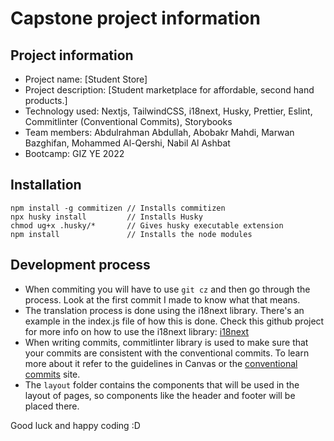 # Capstone project information

## Project information

-   Project name: [Student Store]
-   Project description: [Student marketplace for affordable, second hand products.]
-   Technology used: Nextjs, TailwindCSS, i18next, Husky, Prettier, Eslint, Commitlinter (Conventional Commits), Storybooks
-   Team members: Abdulrahman Abdullah, Abobakr Mahdi, Marwan Bazghifan, Mohammed Al-Qershi, Nabil Al Ashbat
-   Bootcamp: GIZ YE 2022

## Installation

```shell
npm install -g commitizen // Installs commitizen
npx husky install         // Installs Husky
chmod ug+x .husky/*       // Gives husky executable extension
npm install               // Installs the node modules
```

## Development process

-   When commiting you will have to use `git cz` and then go through the process. Look at the first commit I made to know what that means.
-   The translation process is done using the i18next library. There's an example in the index.js file of how this is done. Check this github project for more info on how to use the i18next library: [i18next](https://github.com/i18next/next-i18next)
-   When writing commits, commitlinter library is used to make sure that your commits are consistent with the conventional commits. To learn more about it refer to the guidelines in Canvas or the [conventional commits](https://www.conventionalcommits.org/en/v1.0.0/#summary) site.
-   The `layout` folder contains the components that will be used in the layout of pages, so components like the header and footer will be placed there.

Good luck and happy coding :D
